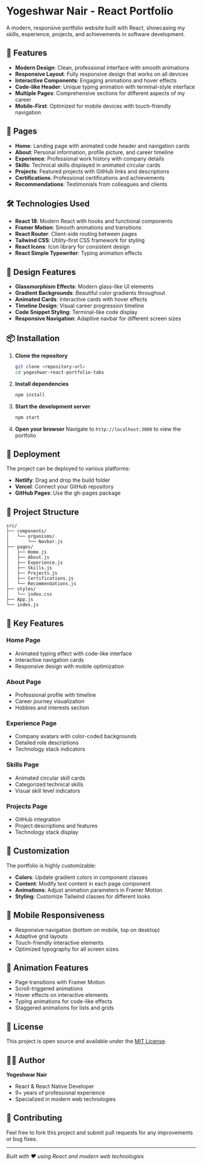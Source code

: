# Yogeshwar Nair - React Portfolio

A modern, responsive portfolio website built with React, showcasing my skills, experience, projects, and achievements in software development.

## 🚀 Features

- **Modern Design**: Clean, professional interface with smooth animations
- **Responsive Layout**: Fully responsive design that works on all devices
- **Interactive Components**: Engaging animations and hover effects
- **Code-like Header**: Unique typing animation with terminal-style interface
- **Multiple Pages**: Comprehensive sections for different aspects of my career
- **Mobile-First**: Optimized for mobile devices with touch-friendly navigation

## 📱 Pages

- **Home**: Landing page with animated code header and navigation cards
- **About**: Personal information, profile picture, and career timeline
- **Experience**: Professional work history with company details
- **Skills**: Technical skills displayed in animated circular cards
- **Projects**: Featured projects with GitHub links and descriptions
- **Certifications**: Professional certifications and achievements
- **Recommendations**: Testimonials from colleagues and clients

## 🛠️ Technologies Used

- **React 18**: Modern React with hooks and functional components
- **Framer Motion**: Smooth animations and transitions
- **React Router**: Client-side routing between pages
- **Tailwind CSS**: Utility-first CSS framework for styling
- **React Icons**: Icon library for consistent design
- **React Simple Typewriter**: Typing animation effects

## 🎨 Design Features

- **Glassmorphism Effects**: Modern glass-like UI elements
- **Gradient Backgrounds**: Beautiful color gradients throughout
- **Animated Cards**: Interactive cards with hover effects
- **Timeline Design**: Visual career progression timeline
- **Code Snippet Styling**: Terminal-like code display
- **Responsive Navigation**: Adaptive navbar for different screen sizes

## 📦 Installation

1. **Clone the repository**
   ```bash
   git clone <repository-url>
   cd yogeshwar-react-portfolio-tabs
   ```

2. **Install dependencies**
   ```bash
   npm install
   ```

3. **Start the development server**
   ```bash
   npm start
   ```

4. **Open your browser**
   Navigate to `http://localhost:3000` to view the portfolio

## 🚀 Deployment

The project can be deployed to various platforms:

- **Netlify**: Drag and drop the build folder
- **Vercel**: Connect your GitHub repository
- **GitHub Pages**: Use the gh-pages package

## 📁 Project Structure

```
src/
├── components/
│   └── organisms/
│       └── Navbar.js
├── pages/
│   ├── Home.js
│   ├── About.js
│   ├── Experience.js
│   ├── Skills.js
│   ├── Projects.js
│   ├── Certifications.js
│   └── Recommendations.js
├── styles/
│   └── index.css
├── App.js
└── index.js
```

## 🎯 Key Features

### Home Page
- Animated typing effect with code-like interface
- Interactive navigation cards
- Responsive design with mobile optimization

### About Page
- Professional profile with timeline
- Career journey visualization
- Hobbies and interests section

### Experience Page
- Company avatars with color-coded backgrounds
- Detailed role descriptions
- Technology stack indicators

### Skills Page
- Animated circular skill cards
- Categorized technical skills
- Visual skill level indicators

### Projects Page
- GitHub integration
- Project descriptions and features
- Technology stack display

## 🔧 Customization

The portfolio is highly customizable:

- **Colors**: Update gradient colors in component classes
- **Content**: Modify text content in each page component
- **Animations**: Adjust animation parameters in Framer Motion
- **Styling**: Customize Tailwind classes for different looks

## 📱 Mobile Responsiveness

- Responsive navigation (bottom on mobile, top on desktop)
- Adaptive grid layouts
- Touch-friendly interactive elements
- Optimized typography for all screen sizes

## 🎨 Animation Features

- Page transitions with Framer Motion
- Scroll-triggered animations
- Hover effects on interactive elements
- Typing animations for code-like effects
- Staggered animations for lists and grids

## 📄 License

This project is open source and available under the [MIT License](LICENSE).

## 👨‍💻 Author

**Yogeshwar Nair**
- React & React Native Developer
- 9+ years of professional experience
- Specialized in modern web technologies

## 🤝 Contributing

Feel free to fork this project and submit pull requests for any improvements or bug fixes.

---

*Built with ❤️ using React and modern web technologies* 